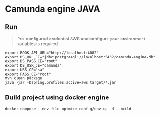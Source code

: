 # Camunda engine JAVA
## Run
> Pre-configured credential AWS and configure your environment variables is required
```shell
export BOOK_API_URL="http://localhost:8082"
export DS_URL_CE="jdbc:postgresql://localhost:5432/camunda-engine-db"
export DS_PASS_CE="root"
export DS_USR_CE="camunda"
export URS_CE="sa"
export PASS_CE="root"
mvn clean package 
java -jar -Dspring.profiles.active=aws target/*.jar
```
## Build project using docker engine
```shell
docker-compose --env-file optmize-config/env up -d --build
```